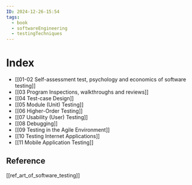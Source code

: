 ```yaml
---
ID: 2024-12-26-15:54
tags:
  - book
  - softwareEngineering
  - testingTechniques
---
```

# Index

- [[01-02 Self-assessment test, psychology and economics of software testing]]
- [[03 Program Inspections, walkthroughs and reviews]]
- [[04 Test-case Design]]
- [[05 Module (Unit) Testing]]
- [[06 Higher-Order Testing]]
- [[07 Usability (User) Testing]]
- [[08 Debugging]]
- [[09 Testing in the Agile Environment]]
- [[10 Testing Internet Applications]]
- [[11 Mobile Application Testing]]
## Reference
[[ref_art_of_software_testing]]

